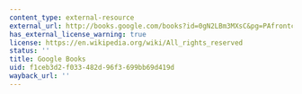 ```yaml
---
content_type: external-resource
external_url: http://books.google.com/books?id=0gN2LBm3MXsC&pg=PAfrontcover#v=onepage
has_external_license_warning: true
license: https://en.wikipedia.org/wiki/All_rights_reserved
status: ''
title: Google Books
uid: f1ceb3d2-f033-482d-96f3-699bb69d419d
wayback_url: ''
---
```

